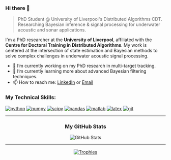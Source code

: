 ### Hi there 👋

> PhD Student @ University of Liverpool's Distributed Algorithms CDT. Researching Bayesian inference & signal processing for underwater acoustic and sonar applications.

I'm a PhD researcher at the **University of Liverpool**, affiliated with the **Centre for Doctoral Training in Distributed Algorithms**. My work is centered at the intersection of state estimation and Bayesian methods to solve complex challenges in underwater acoustic signal processing.

- 🔭 I’m currently working on my PhD research in multi-target tracking.
- 🌱 I’m currently learning more about advanced Bayesian filtering techniques.
- 📫 How to reach me: [LinkedIn](www.linkedin.com/in/joshua-w-a05a77130) or [Email](sgjwakef@liverpool.ac.uk)

<h3 align="left">My Technical Skills:</h3>
<p align="left">
  <a href="https://www.python.org" target="_blank" rel="noreferrer"> <img src="https://img.shields.io/badge/Python-3776AB?style=for-the-badge&logo=python&logoColor=white" alt="python" /></a>
  <a href="https://numpy.org/" target="_blank" rel="noreferrer"> <img src="https://img.shields.io/badge/Numpy-013243?style=for-the-badge&logo=numpy&logoColor=white" alt="numpy" /></a>
  <a href="https://scipy.org/" target="_blank" rel="noreferrer"> <img src="https://img.shields.io/badge/SciPy-8CAAE6?style=for-the-badge&logo=scipy&logoColor=white" alt="scipy" /></a>
  <a href="https://pandas.pydata.org/" target="_blank" rel="noreferrer"> <img src="https://img.shields.io/badge/Pandas-150458?style=for-the-badge&logo=pandas&logoColor=white" alt="pandas" /></a>
  <a href="https://www.mathworks.com/products/matlab.html" target="_blank" rel="noreferrer"> <img src="https://img.shields.io/badge/MATLAB-0076A8?style=for-the-badge&logo=mathworks&logoColor=white" alt="matlab" /></a>
  <a href="https://www.latex-project.org/" target="_blank" rel="noreferrer"> <img src="https://img.shields.io/badge/LaTeX-008080?style=for-the-badge&logo=latex&logoColor=white" alt="latex" /></a>
  <a href="https://git-scm.com/" target="_blank" rel="noreferrer"> <img src="https://img.shields.io/badge/GIT-E44C30?style=for-the-badge&logo=git&logoColor=white" alt="git" /></a>
</p>

---

<h3 align="center">My GitHub Stats</h3>

<p align="center">
  <img align="center" src="https://github-readme-stats.vercel.app/api?username=jjwakefield&show_icons=true&locale=en&theme=tokyonight&count_private=true&include_all_commits=true" alt="GitHub Stats" />
</p>

---

<p align="center">
  <a href="https://github.com/ryo-ma/github-profile-trophy">
    <img src="https://github-profile-trophy.vercel.app/?username=jjwakefield&theme=tokyonight&row=1&column=7" alt="Trophies" />
  </a>
</p>
